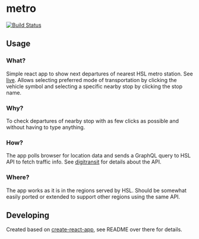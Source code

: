 # metro
[![Build Status](https://travis-ci.org/kangasta/metro.svg?branch=master)](https://travis-ci.org/kangasta/metro)

## Usage

### What?

Simple react app to show next departures of nearest HSL metro station. See [live](https://kangasta.github.io/metro/). Allows selecting preferred mode of transportation by clicking the vehicle symbol and selecting a specific nearby stop by clicking the stop name.

### Why?

To check departures of nearby stop with as few clicks as possible and without having to type anything.

### How?

The app polls browser for location data and sends a GraphQL query to HSL API to fetch traffic info. See [digitransit](https://digitransit.fi/en/developers/) for details about the API.

### Where?

The app works as it is in the regions served by HSL. Should be somewhat easily ported or extended to support other regions using the same API.

## Developing

Created based on [create-react-app](https://github.com/facebookincubator/create-react-app), see README over there for details.